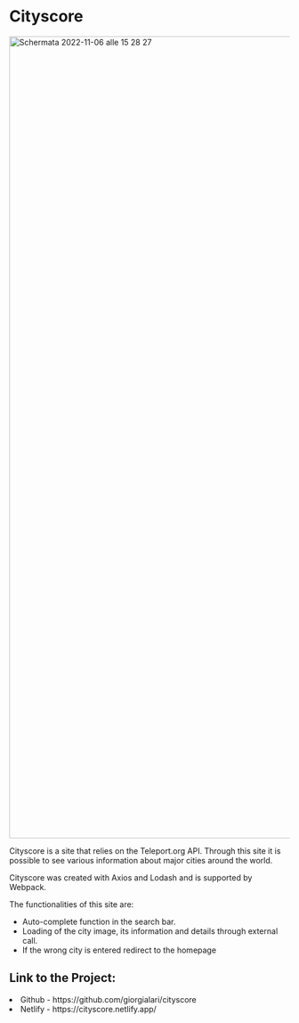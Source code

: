 # Cityscore
<img width="1440" alt="Schermata 2022-11-06 alle 15 28 27" src="https://user-images.githubusercontent.com/91114037/200176620-28044c05-4dd8-4639-92c8-d7f14cd4d0ee.png">

<p>Cityscore is a site that relies on the Teleport.org API. Through this site it is possible to see various information about major cities around the world. </p>

<p>Cityscore was created with Axios and Lodash and is supported by Webpack. </p>

<p> The functionalities of this site are: </p>
<ul>
 <li>Auto-complete function in the search bar. </li>
<li>Loading of the city image, its information and details through external call. </li>
<li>If the wrong city is entered redirect to the homepage </li>
</ul>
<h2>Link to the Project: </h2>

<li> Github - https://github.com/giorgialari/cityscore </li>
<li> Netlify - https://cityscore.netlify.app/ </li>



